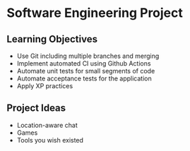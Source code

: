 Software Engineering Project
============================

Learning Objectives
-------------------

- Use Git including multiple branches and merging
- Implement automated CI using Github Actions
- Automate unit tests for small segments of code
- Automate acceptance tests for the application
- Apply XP practices

Project Ideas
-------------

- Location-aware chat
- Games
- Tools you wish existed
